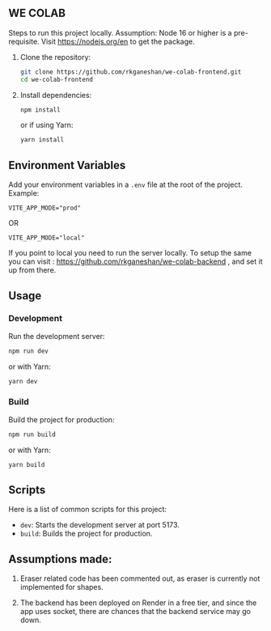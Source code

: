 ## WE COLAB

Steps to run this project locally.
Assumption: Node 16 or higher is a pre-requisite. Visit https://nodejs.org/en to get the package.

1. Clone the repository:

   ```bash
   git clone https://github.com/rkganeshan/we-colab-frontend.git
   cd we-colab-frontend
   ```

2. Install dependencies:

   ```bash
   npm install
   ```

   or if using Yarn:

   ```bash
   yarn install
   ```

## Environment Variables

Add your environment variables in a `.env` file at the root of the project. Example:

```env
VITE_APP_MODE="prod"
```

OR

```env
VITE_APP_MODE="local"
```

If you point to local you need to run the server locally.
To setup the same you can visit : https://github.com/rkganeshan/we-colab-backend , and set it up from there.

## Usage

### Development

Run the development server:

```bash
npm run dev
```

or with Yarn:

```bash
yarn dev
```

### Build

Build the project for production:

```bash
npm run build
```

or with Yarn:

```bash
yarn build
```

## Scripts

Here is a list of common scripts for this project:

- `dev`: Starts the development server at port 5173.
- `build`: Builds the project for production.

## Assumptions made:

1. Eraser related code has been commented out, as eraser is currently not implemented for shapes.

2. The backend has been deployed on Render in a free tier, and since the app uses socket, there are chances that the backend service may go down.
